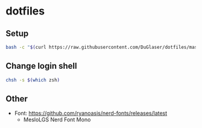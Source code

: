 # dotfiles

## Setup

```bash
bash -c "$(curl https://raw.githubusercontent.com/DuGlaser/dotfiles/master/scripts/install.sh)"
```

## Change login shell

```bash
chsh -s $(which zsh)
```

## Other

- Font: <https://github.com/ryanoasis/nerd-fonts/releases/latest>
  - MesloLGS Nerd Font Mono
